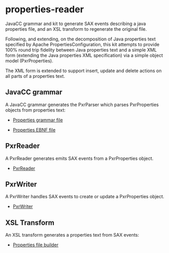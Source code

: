# properties-reader
JavaCC grammar and kit to generate SAX events describing a java properties file, and an XSL transform to regenerate the original file.

Following, and extending, on the decomposition of Java properties text specified by Apache PropertiesConfiguration,
this kit attempts to provide 100% round trip fidelity 
between Java properties text and a simple XML form (extending the Java properties XML specification) 
via a simple object model (PxrProperties).

The XML form is extended to support insert, update and delete actions on all parts of a properties text.

## JavaCC grammar

A JavaCC grammar generates the PxrParser which parses PxrProperties objects from properties text:

 - [Properties grammar file](src/main/resources/jjt/properties.jjt)

 - <a href="src/main/resources/jjt/properties.html">Properties EBNF file</a>

## PxrReader
A PxrReader generates emits SAX events from a PxrProperties object.

 - [PxrReader](src/main/java/com/brentcroft.pxr.PxrReader)

## PxrWriter
A PxrWriter handles SAX events to create or update a PxrProperties object.

 - [PxrWriter](src/main/java/com/brentcroft.pxr.PxrWriter)

## XSL Transform

An XSL transform generates a properties text from SAX events:

 - [Properties file builder](src/main/resources/xslt/properties.xslt)
